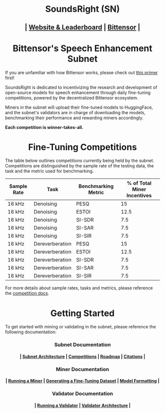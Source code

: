 <h1 align="center">SoundsRight (SN)</h1>
<h2 align="center">| <a href="https://soundsright.ai">Website & Leaderboard</a> | <a href="https://bittensor.com/">Bittensor</a> |</h2>

<h1 align="center">Bittensor's Speech Enhancement Subnet</h1>

If you are unfamiliar with how Bittensor works, please check out [this primer](https://docs.bittensor.com/learn/bittensor-building-blocks) first!

SoundsRight is dedicated to incentivizing the research and development of open-source models for speech enhancement through daily fine-tuning competitions, powered by the decentralized Bittensor ecosystem. 

Miners in the subnet will upload their fine-tuned models to HuggingFace, and the subnet's validators are in charge of downloading the models, benchmarking their performance and rewarding miners accordingly. 

**Each competition is winner-takes-all.**

<h1 align="center">Fine-Tuning Competitions</h1>

The table below outlines competitions currently being held by the subnet. Competitions are distinguished by the sample rate of the testing data, the task and the metric used for benchmarking.

| Sample Rate | Task | Benchmarking Metric | % of Total Miner Incentives | 
| ----------- | ---- | ------ | --------------------------- |
| 16 kHz | Denoising | PESQ | 15 |
| 16 kHz | Denoising | ESTOI | 12.5 |
| 16 kHz | Denoising | SI-SDR | 7.5 |
| 16 kHz | Denoising | SI-SAR | 7.5 |
| 16 kHz | Denoising | SI-SIR | 7.5 |
| 16 kHz | Dereverberation | PESQ | 15 |
| 16 kHz | Dereverberation | ESTOI | 12.5 |
| 16 kHz | Dereverberation | SI-SDR | 7.5 |
| 16 kHz | Dereverberation | SI-SAR | 7.5 |
| 16 kHz | Dereverberation | SI-SIR | 7.5 |

For more details about sample rates, tasks and metrics, please reference the [competition docs](docs/subnet/competitions.md).

<h1 align="center">Getting Started</h1>

To get started with mining or validating in the subnet, please reference the following documentation:

<h3 align="center">Subnet Documentation</h3>
 
<h4 align="center">| <a href="docs/subnet/subnet_architecture.md">Subnet Architecture</a> | <a href="docs/subnet/competitions.md">Competitions</a> | <a href="docs/subnet/roadmap.md">Roadmap</a> | <a href="docs/subnet/citations.md">Citations</a> |</h4>
 
<h3 align="center">Miner Documentation</h3>
 
<h4 align="center">| <a href="docs/mining/running_miner.md">Running a Miner</a> | <a href="docs/mining/generate_data.md">Generating a Fine-Tuning Dataset</a> | <a href="docs/mining/model_formatting.md">Model Formatting</a> |</h4>
 
<h3 align="center">Validator Documentation</h3>
 
<h4 align="center">| <a href="docs/validating/running_validator.md">Running a Validator</a> | <a href="docs/validating/validator_architecture.md">Validator Architecture</a> |</h4>